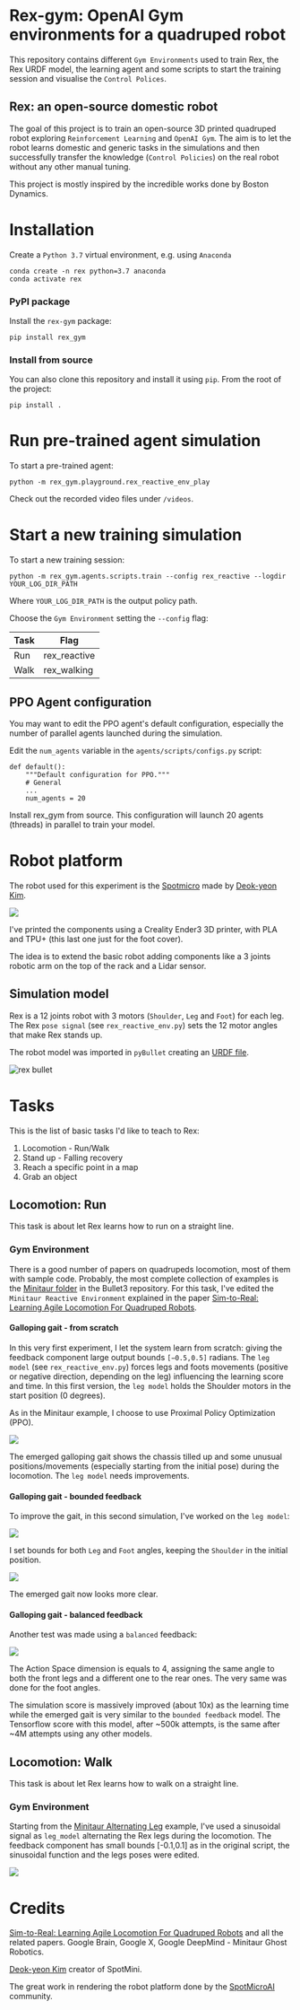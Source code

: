 # Rex-gym: OpenAI Gym environments for a quadruped robot
This repository contains different `Gym Environments` used to train Rex, the Rex URDF model, 
the learning agent and some scripts to start the training session and visualise the `Control Polices`.
## Rex: an open-source domestic robot
The goal of this project is to train an open-source 3D printed quadruped robot exploring 
`Reinforcement Learning` and `OpenAI Gym`. The aim is to let the robot learns domestic and generic tasks in the simulations and then 
successfully transfer the knowledge  (`Control Policies`) on the real robot without any 
other manual tuning.

This project is mostly inspired by the incredible works done by Boston Dynamics.
# Installation
Create a `Python 3.7` virtual environment, e.g. using `Anaconda`
```
conda create -n rex python=3.7 anaconda
conda activate rex
```
### PyPI package
Install the `rex-gym` package:
```
pip install rex_gym
```

### Install from source
You can also clone this repository and install it using `pip`. From the root of the project:
```
pip install .
```

# Run pre-trained agent simulation
To start a pre-trained agent:
```
python -m rex_gym.playground.rex_reactive_env_play
```
Check out the recorded video files under `/videos`.

# Start a new training simulation
To start a new training session:
```
python -m rex_gym.agents.scripts.train --config rex_reactive --logdir YOUR_LOG_DIR_PATH 
```
Where `YOUR_LOG_DIR_PATH` is the output policy path. 

Choose the `Gym Environment` setting the `--config` flag:

| Task      | Flag         |
|---------- | ------------ |
| Run       | rex_reactive |
| Walk      | rex_walking  |

## PPO Agent configuration
You may want to edit the PPO agent's default configuration, especially the number of parallel agents launched during 
the simulation.  

Edit the `num_agents` variable in the `agents/scripts/configs.py` script:

```
def default():
    """Default configuration for PPO."""
    # General
    ...
    num_agents = 20
```
Install rex_gym from source. This configuration will launch 20 agents (threads) in parallel to train your model.

# Robot platform
The robot used for this experiment is the [Spotmicro](https://www.thingiverse.com/thing:3445283) made by [Deok-yeon Kim](https://www.thingiverse.com/KDY0523/about).

[<img src="https://thingiverse-production-new.s3.amazonaws.com/assets/bf/af/74/db/83/complete_4.jpg">](https://www.thingiverse.com/thing:3445283)

I've printed the components using a Creality Ender3 3D printer, with PLA and TPU+ (this last one just for the foot 
cover).

The idea is to extend the basic robot adding components like a 3 joints robotic arm on the top of the rack and a 
Lidar sensor.

## Simulation model
Rex is a 12 joints robot with 3 motors (`Shoulder`, `Leg` and `Foot`) for each leg. 
The Rex `pose signal` (see ```rex_reactive_env.py```) sets the 12 motor angles that make Rex stands up.

The robot model was imported in `pyBullet` creating an [URDF file](rex_gym/util/pybullet_data/assets/urdf/rex.urdf). 

![rex bullet](rex_gym/util/images/rex.png)

# Tasks
This is the list of basic tasks I'd like to teach to Rex:

1. Locomotion - Run/Walk
2. Stand up - Falling recovery
3. Reach a specific point in a map
5. Grab an object

## Locomotion: Run
This task is about let Rex learns how to run on a straight line. 
### Gym Environment
There is a good number of papers on quadrupeds locomotion, most of them with sample code. Probably, the most complete collection 
of examples is the [Minitaur folder](https://github.com/bulletphysics/bullet3/tree/master/examples/pybullet/gym/pybullet_envs/minitaur) in the Bullet3 repository. 
For this task, I've edited the ```Minitaur Reactive Environment``` explained in the paper [Sim-to-Real: Learning Agile Locomotion For Quadruped Robots](https://arxiv.org/pdf/1804.10332.pdf).

#### Galloping gait - from scratch
In this very first experiment, I let the system learn from scratch: giving the feedback component large output bounds `[−0.5,0.5]` radians.
The `leg model` (see ```rex_reactive_env.py```) forces legs and foots movements (positive or negative direction, depending on the leg) influencing the learning 
score and time. In this first version, the `leg model` holds the Shoulder motors in the start position (0 degrees).  

As in the Minitaur example, I choose to use Proximal Policy Optimization (PPO). 

![](rex_gym/util/images/run.gif)

The emerged galloping gait shows the chassis tilled up and some unusual positions/movements (especially starting from the initial pose) during the locomotion. The `leg model` needs improvements. 

#### Galloping gait - bounded feedback
To improve the gait, in this second simulation, I've worked on the `leg model`:

![](rex_gym/util/images/leg_model-bounds.png) 

I set bounds for both `Leg` and `Foot` angles, keeping the `Shoulder` in the initial position.

![](rex_gym/util/images/galloping.gif)

The emerged gait now looks more clear.
#### Galloping gait - balanced feedback
Another test was made using a `balanced` feedback:

![](rex_gym/util/images/leg_model_improved.png) 

The Action Space dimension is equals to 4, assigning the same angle to both the front legs and a different one to the rear ones.
The very same was done for the foot angles. 

The simulation score is massively improved (about 10x) as the learning time while the emerged gait is very similar to the `bounded feedback` model. 
The Tensorflow score with this model, after ~500k attempts, is the same after ~4M attempts using any other models.
## Locomotion: Walk
This task is about let Rex learns how to walk on a straight line.
### Gym Environment
Starting from the [Minitaur Alternating Leg](https://github.com/bulletphysics/bullet3/blob/master/examples/pybullet/gym/pybullet_envs/minitaur/envs/minitaur_alternating_legs_env.py)
example, I've used a sinusoidal signal as `leg_model` alternating the Rex legs during the locomotion. The feedback component has small bounds [-0.1,0.1] as in the original script, 
the sinusoidal function and the legs poses were edited. 

![](rex_gym/util/images/walk.gif)

# Credits
[Sim-to-Real: Learning Agile Locomotion For Quadruped Robots](https://arxiv.org/pdf/1804.10332.pdf) and all the related papers. Google Brain, Google X, Google DeepMind - Minitaur Ghost Robotics.

[Deok-yeon Kim](https://www.thingiverse.com/KDY0523/about) creator of SpotMini.

The great work in rendering the robot platform done by the [SpotMicroAI](https://github.com/FlorianWilk/SpotMicroAI) community.

